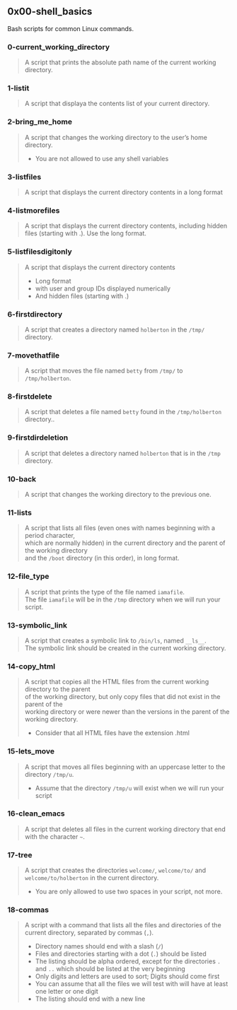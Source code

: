 ## 0x00-shell_basics
Bash scripts for common Linux commands.

### 0-current_working_directory
> A script that prints the absolute path name of the current working directory.

### 1-listit
> A script that displaya the contents list of your current directory.

### 2-bring_me_home
> A script that changes the working directory to the user’s home directory.
> * You are not allowed to use any shell variables

### 3-listfiles
> A script that displays the current directory contents in a long format

### 4-listmorefiles
> A script that displays the current directory contents, including hidden files (starting with .). Use the long format.

### 5-listfilesdigitonly
> A script that displays the current directory contents
> * Long format
> * with user and group IDs displayed numerically
> * And hidden files (starting with .)

### 6-firstdirectory
> A script that creates a directory named `holberton` in the `/tmp/` directory.

### 7-movethatfile
> A script that moves the file named `betty` from `/tmp/` to `/tmp/holberton`.

### 8-firstdelete
> A script that deletes a file named `betty` found in the `/tmp/holberton` directory..

### 9-firstdirdeletion
> A script that deletes a directory named `holberton` that is in the `/tmp` directory.

### 10-back
> A script that changes the working directory to the previous one.

### 11-lists
> A script that lists all files (even ones with names beginning with a period character,  
> which are normally hidden) in the current directory and the parent of the working directory  
> and the `/boot` directory (in this order), in long format.

### 12-file_type
> A script that prints the type of the file named `iamafile`.  
> The file `iamafile` will be in the `/tmp` directory when we will run your script.

### 13-symbolic_link
> A script that creates a symbolic link to `/bin/ls`, named `__ls__`.  
> The symbolic link should be created in the current working directory.

### 14-copy_html
> A script that copies all the HTML files from the current working directory to the parent  
> of the working directory, but only copy files that did not exist in the parent of the  
> working directory or were newer than the versions in the parent of the working directory.
> * Consider that all HTML files have the extension .html

### 15-lets_move
> A script that moves all files beginning with an uppercase letter to the directory `/tmp/u`.
> * Assume that the directory `/tmp/u` will exist when we will run your script

### 16-clean_emacs
> A script that deletes all files in the current working directory that end with the character `~`.

### 17-tree
> A script that creates the directories `welcome/`, `welcome/to/` and `welcome/to/holberton` in the current directory.
> * You are only allowed to use two spaces in your script, not more.

### 18-commas
> A script with  a command that lists all the files and directories of the current directory, separated by commas (`,`).
> * Directory names should end with a slash (`/`)
> * Files and directories starting with a dot (`.`) should be listed
> * The listing should be alpha ordered, except for the directories `.` and `..` which should be listed at the very beginning
> * Only digits and letters are used to sort; Digits should come first
> * You can assume that all the files we will test with will have at least one letter or one digit
> * The listing should end with a new line


